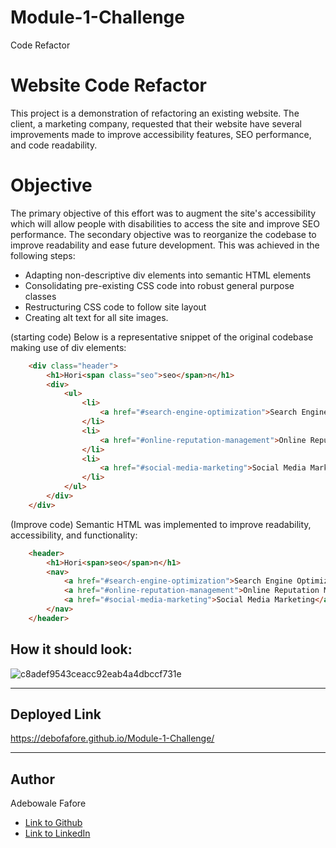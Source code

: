 # Module-1-Challenge
Code Refactor
# Website Code Refactor

This project is a demonstration of refactoring an existing website. The client, a marketing company, requested that their website have several improvements made to improve accessibility features, SEO performance, and code readability.

# Objective 

The primary objective of this effort was to augment the site's accessibility which will allow people with disabilities to access the site and improve SEO performance. The secondary objective was to reorganize the codebase to improve readability and ease future development. This was achieved in the following steps:

* Adapting non-descriptive div elements into semantic HTML elements 
* Consolidating pre-existing CSS code into robust general purpose classes 
* Restructuring CSS code to follow site layout
* Creating alt text for all site images.

(starting code) Below is a representative snippet of the original codebase making use of div elements:
```HTML
    <div class="header">
        <h1>Hori<span class="seo">seo</span>n</h1>
        <div>
            <ul>
                <li>
                    <a href="#search-engine-optimization">Search Engine Optimization</a>
                </li>
                <li>
                    <a href="#online-reputation-management">Online Reputation Management</a>
                </li>
                <li>
                    <a href="#social-media-marketing">Social Media Marketing</a>
                </li>
            </ul>
        </div>
    </div>
```
(Improve code) Semantic HTML was implemented to improve readability, accessibility, and functionality:
```HTML
    <header>
        <h1>Hori<span>seo</span>n</h1>        
        <nav>
            <a href="#search-engine-optimization">Search Engine Optimization</a>
            <a href="#online-reputation-management">Online Reputation Management</a>
            <a href="#social-media-marketing">Social Media Marketing</a>
        </nav>
    </header>
```

## How it should look:

![c8adef9543ceacc92eab4a4dbccf731e](https://user-images.githubusercontent.com/92896466/150401786-5b055180-ea55-452a-936c-b799b59d938f.png)

---

## Deployed Link

 https://debofafore.github.io/Module-1-Challenge/

---

## Author

 Adebowale Fafore

- [Link to Github](https://github.com/DeboFafore/Module-1-Challenge)
- [Link to LinkedIn](www.linkedin.com/in/adebowale-fafore-3a384732)

